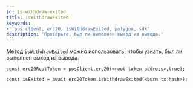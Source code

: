 ```yaml
---
id: is-withdraw-exited
title: isWithdrawExited
keywords:
- 'pos client, erc20, isWithdrawExited, polygon, sdk'
description: 'Проверьте, был ли выполнен выход из вывода.'
---
```


Метод `isWithdrawExited` можно использовать, чтобы узнать, был ли выполнен выход из вывода.

```
const erc20RootToken = posClient.erc20(<root token address>,true);

const isExited = await erc20Token.isWithdrawExited(<burn tx hash>);
```
